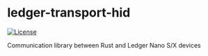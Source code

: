 # ledger-transport-hid

[![License](https://img.shields.io/badge/License-Apache%202.0-blue.svg)](https://opensource.org/licenses/Apache-2.0)

Communication library between Rust and Ledger Nano S/X devices
